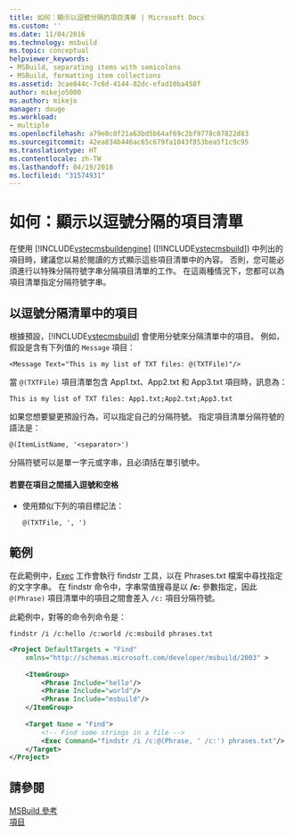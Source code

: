 ```yaml
---
title: 如何：顯示以逗號分隔的項目清單 | Microsoft Docs
ms.custom: ''
ms.date: 11/04/2016
ms.technology: msbuild
ms.topic: conceptual
helpviewer_keywords:
- MSBuild, separating items with semicolons
- MSBuild, formatting item collections
ms.assetid: 3cae844c-7c6d-4144-82dc-efad10ba458f
author: mikejo5000
ms.author: mikejo
manager: douge
ms.workload:
- multiple
ms.openlocfilehash: a79e8c0f21a63bd5b64af69c2bf9778c07822d83
ms.sourcegitcommit: 42ea834b446ac65c679fa1043f853bea5f1c9c95
ms.translationtype: HT
ms.contentlocale: zh-TW
ms.lasthandoff: 04/19/2018
ms.locfileid: "31574931"
---
```

# <a name="how-to-display-an-item-list-separated-with-commas"></a>如何：顯示以逗號分隔的項目清單
在使用 [!INCLUDE[vstecmsbuildengine](../msbuild/includes/vstecmsbuildengine_md.md)] ([!INCLUDE[vstecmsbuild](../extensibility/internals/includes/vstecmsbuild_md.md)]) 中列出的項目時，建議您以易於閱讀的方式顯示這些項目清單中的內容。 否則，您可能必須進行以特殊分隔符號字串分隔項目清單的工作。 在這兩種情況下，您都可以為項目清單指定分隔符號字串。  
  
## <a name="separating-items-in-a-list-with-commas"></a>以逗號分隔清單中的項目  
 根據預設，[!INCLUDE[vstecmsbuild](../extensibility/internals/includes/vstecmsbuild_md.md)] 會使用分號來分隔清單中的項目。 例如，假設是含有下列值的 `Message` 項目：  
  
 `<Message Text="This is my list of TXT files: @(TXTFile)"/>`  
  
 當 `@(TXTFile)` 項目清單包含 App1.txt、App2.txt 和 App3.txt 項目時，訊息為：  
  
 `This is my list of TXT files: App1.txt;App2.txt;App3.txt`  
  
 如果您想要變更預設行為，可以指定自己的分隔符號。 指定項目清單分隔符號的語法是：  
  
 `@(ItemListName, '<separator>')`  
  
 分隔符號可以是單一字元或字串，且必須括在單引號中。  
  
#### <a name="to-insert-a-comma-and-a-space-between-items"></a>若要在項目之間插入逗號和空格  
  
-   使用類似下列的項目標記法：  
  
     `@(TXTFile, ', ')`  
  
## <a name="example"></a>範例  
 在此範例中，[Exec](../msbuild/exec-task.md) 工作會執行 findstr 工具，以在 Phrases.txt 檔案中尋找指定的文字字串。 在 findstr 命令中，字串常值搜尋是以 **/c:** 參數指定，因此 `@(Phrase)` 項目清單中的項目之間會差入 `/c:` 項目分隔符號。  
  
 此範例中，對等的命令列命令是：  
  
 `findstr /i /c:hello /c:world /c:msbuild phrases.txt`  
  
```xml  
<Project DefaultTargets = "Find"  
    xmlns="http://schemas.microsoft.com/developer/msbuild/2003" >  
  
    <ItemGroup>  
        <Phrase Include="hello"/>  
        <Phrase Include="world"/>  
        <Phrase Include="msbuild"/>  
    </ItemGroup>  
  
    <Target Name = "Find">  
        <!-- Find some strings in a file -->  
        <Exec Command="findstr /i /c:@(Phrase, ' /c:') phrases.txt"/>  
    </Target>  
</Project>  
```  
  
## <a name="see-also"></a>請參閱  
 [MSBuild 參考](../msbuild/msbuild-reference.md)   
 [項目](../msbuild/msbuild-items.md)